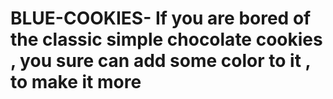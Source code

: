 # BLUE-COOKIES- If you are bored of the classic simple chocolate cookies , you sure can add some color to it , to make it more 